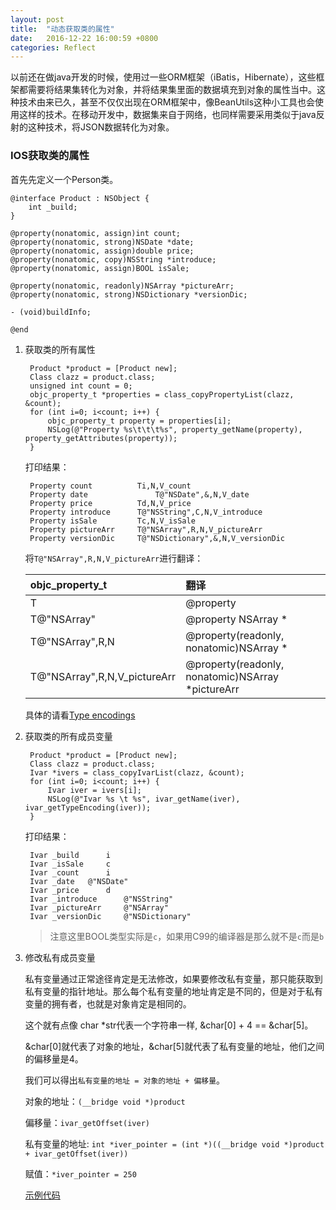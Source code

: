 ```yaml
---
layout: post
title:  "动态获取类的属性"
date:   2016-12-22 16:00:59 +0800
categories: Reflect
---
```


以前还在做java开发的时候，使用过一些ORM框架（iBatis，Hibernate），这些框架都需要将结果集转化为对象，并将结果集里面的数据填充到对象的属性当中。这种技术由来已久，甚至不仅仅出现在ORM框架中，像BeanUtils这种小工具也会使用这样的技术。在移动开发中，数据集来自于网络，也同样需要采用类似于java反射的这种技术，将JSON数据转化为对象。

### IOS获取类的属性

首先先定义一个Person类。

	@interface Product : NSObject {
    	int _build;
	}

	@property(nonatomic, assign)int count;
	@property(nonatomic, strong)NSDate *date;
	@property(nonatomic, assign)double price;
	@property(nonatomic, copy)NSString *introduce;
	@property(nonatomic, assign)BOOL isSale;

	@property(nonatomic, readonly)NSArray *pictureArr;
	@property(nonatomic, strong)NSDictionary *versionDic;

	- (void)buildInfo;

	@end
	
1. 获取类的所有属性

		Product *product = [Product new];
		Class clazz = product.class;
		unsigned int count = 0;
		objc_property_t *properties = class_copyPropertyList(clazz, &count);
        for (int i=0; i<count; i++) {
            objc_property_t property = properties[i];
            NSLog(@"Property %s\t\t\t%s", property_getName(property), property_getAttributes(property));
        }
        
	打印结果：
	
		Property count			Ti,N,V_count
		Property date				T@"NSDate",&,N,V_date
		Property price			Td,N,V_price
		Property introduce		T@"NSString",C,N,V_introduce
		Property isSale			Tc,N,V_isSale
		Property pictureArr		T@"NSArray",R,N,V_pictureArr
		Property versionDic		T@"NSDictionary",&,N,V_versionDic
		
	将`T@"NSArray",R,N,V_pictureArr`进行翻译：
	
	objc_property_t|翻译
	:----|:----
	T|@property
	T@"NSArray"|@property NSArray *
	T@"NSArray",R,N|@property(readonly, nonatomic)NSArray *
	T@"NSArray",R,N,V_pictureArr|@property(readonly, nonatomic)NSArray *pictureArr
	
	具体的请看[Type encodings]
	
	
[Type encodings]: https://developer.apple.com/library/content/documentation/Cocoa/Conceptual/ObjCRuntimeGuide/Articles/ocrtTypeEncodings.html

2. 获取类的所有成员变量

		Product *product = [Product new];
		Class clazz = product.class;
        Ivar *ivers = class_copyIvarList(clazz, &count);
        for (int i=0; i<count; i++) {
            Ivar iver = ivers[i];
            NSLog(@"Ivar %s \t %s", ivar_getName(iver), ivar_getTypeEncoding(iver));
        }
        
	打印结果：
	
		Ivar _build 	 i
		Ivar _isSale 	 c
		Ivar _count 	 i
		Ivar _date 	 @"NSDate"
		Ivar _price 	 d
		Ivar _introduce 	 @"NSString"
		Ivar _pictureArr 	 @"NSArray"
		Ivar _versionDic 	 @"NSDictionary"
		
	>注意这里BOOL类型实际是`c`，如果用C99的编译器是那么就不是`c`而是`b`

3. 修改私有成员变量
	
	私有变量通过正常途径肯定是无法修改，如果要修改私有变量，那只能获取到私有变量的指针地址。那么每个私有变量的地址肯定是不同的，但是对于私有变量的拥有者，也就是对象肯定是相同的。
	
	这个就有点像 char *str代表一个字符串一样, &char[0] + 4 == &char[5]。
	
	&char[0]就代表了对象的地址，&char[5]就代表了私有变量的地址，他们之间的偏移量是4。
	
	我们可以得出`私有变量的地址 = 对象的地址 + 偏移量`。
	
	对象的地址：`(__bridge void *)product`
	
	偏移量：`ivar_getOffset(iver)`
	
	私有变量的地址: `int *iver_pointer = (int *)((__bridge void *)product + ivar_getOffset(iver))`
	
	赋值：`*iver_pointer = 250`
	
	[示例代码]
	
[示例代码]: https://github.com/NewWuYiping/reflect_property_list